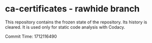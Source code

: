 # ca-certificates - rawhide branch

This repository contains the frozen state of the repository.
Its history is cleared. It is used only for static code
analysis with Codacy.

Commit Time: 1712116490